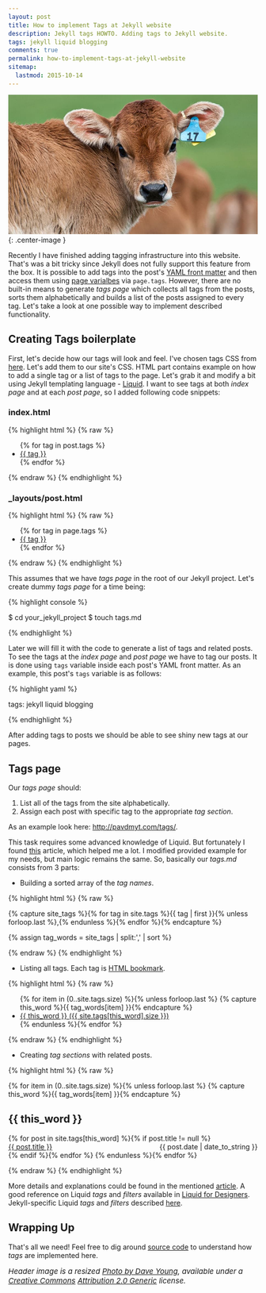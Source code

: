 ```yaml
---
layout: post
title: How to implement Tags at Jekyll website
description: Jekyll tags HOWTO. Adding tags to Jekyll website.
tags: jekyll liquid blogging
comments: true
permalink: how-to-implement-tags-at-jekyll-website
sitemap:
  lastmod: 2015-10-14
---
```


![ear tag](/public/images/tags_from_scratch/Calf_with_eartag.jpg){: .center-image }

Recently I have finished adding tagging infrastructure into this website. That's was a bit tricky since Jekyll does not fully support this feature from the box. It is possible to add tags into the post's [YAML front matter](http://jekyllrb.com/docs/frontmatter/) and then access them using [page varialbes](http://jekyllrb.com/docs/variables/#page-variables) via `page.tags`. However, there are no built-in means to generate *tags page* which collects all tags from the posts, sorts them alphabetically and builds a list of the posts assigned to every tag. Let's take a look at one possible way to implement described functionality.

<!--more-->

Creating Tags boilerplate
-------------------------

First, let's decide how our tags will look and feel. I've chosen tags CSS from [here](http://codepen.io/wbeeftink/pen/dIaDH). Let's add them to our site's CSS. HTML part contains example on how to add a single tag or a list of tags to the page. Let's grab it and modify a bit using Jekyll templating language - [Liquid](https://github.com/Shopify/liquid/wiki). I want to see tags at both *index page* and at each *post page*, so I added following code snippets:

### index.html
{% highlight html %}
{% raw %}

<ul class="tags">
{% for tag in post.tags %}
  <li><a href="/tags#{{ tag }}" class="tag">{{ tag }}</a></li>
{% endfor %}
</ul>

{% endraw %}
{% endhighlight %}

### _layouts/post.html
{% highlight html %}
{% raw %}

<ul class="tags">
  {% for tag in page.tags %}
    <li><a href="/tags#{{ tag }}" class="tag">{{ tag }}</a></li>
  {% endfor %}
</ul>

{% endraw %}
{% endhighlight %}

This assumes that we have *tags page* in the root of our Jekyll project. Let's create dummy *tags page* for a time being:

{% highlight console %}

$ cd your_jekyll_project
$ touch tags.md

{% endhighlight %}

Later we will fill it with the code to generate a list of tags and related posts. To see the tags at the *index page* and *post page* we have to tag our posts. It is done using `tags` variable inside each post's YAML front matter. As an example, this post's `tags` variable is as follows:

{% highlight yaml %}

tags: jekyll liquid blogging

{% endhighlight %}

After adding tags to posts we should be able to see shiny new tags at our pages.

Tags page
---------

Our *tags page* should:

1. List all of the tags from the site alphabetically.
2. Assign each post with specific tag to the appropriate *tag section*.

As an example look here: <http://pavdmyt.com/tags/>.

This task requires some advanced knowledge of Liquid. But fortunately I found [this](http://blog.lanyonm.org/articles/2013/11/21/alphabetize-jekyll-page-tags-pure-liquid.html) article, which helped me a lot. I modified provided example for my needs, but main logic remains the same. So, basically our *tags.md* consists from 3 parts:

* Building a sorted array of the *tag names*.

{% highlight html %}
{% raw %}

<!-- Get the tag name for every tag on the site and set them
to the `site_tags` variable. -->
{% capture site_tags %}{% for tag in site.tags %}{{ tag | first }}{% unless forloop.last %},{% endunless %}{% endfor %}{% endcapture %}

<!-- `tag_words` is a sorted array of the tag names. -->
{% assign tag_words = site_tags | split:',' | sort %}

{% endraw %}
{% endhighlight %}

* Listing all tags. Each tag is [HTML bookmark](http://www.w3schools.com/html/html_links.asp).

{% highlight html %}
{% raw %}

<!-- List of all tags -->
<ul class="tags">
  {% for item in (0..site.tags.size) %}{% unless forloop.last %}
    {% capture this_word %}{{ tag_words[item] }}{% endcapture %}
    <li>
      <a href="#{{ this_word | cgi_escape }}" class="tag">{{ this_word }}
        <span>({{ site.tags[this_word].size }})</span>
      </a>
    </li>
  {% endunless %}{% endfor %}
</ul>

{% endraw %}
{% endhighlight %}

* Creating *tag sections* with related posts.

{% highlight html %}
{% raw %}

<!-- Posts by Tag -->
<div>
  {% for item in (0..site.tags.size) %}{% unless forloop.last %}
    {% capture this_word %}{{ tag_words[item] }}{% endcapture %}
    <h2 id="{{ this_word | cgi_escape }}">{{ this_word }}</h2>
    {% for post in site.tags[this_word] %}{% if post.title != null %}
      <div>
        <span style="float: left;">
          <a href="{{ post.url }}">{{ post.title }}</a>
        </span>
        <span style="float: right;">
          {{ post.date | date_to_string }}
        </span>
      </div>
      <div style="clear: both;"></div>
    {% endif %}{% endfor %}
  {% endunless %}{% endfor %}
</div>

{% endraw %}
{% endhighlight %}

More details and explanations could be found in the mentioned [article](http://blog.lanyonm.org/articles/2013/11/21/alphabetize-jekyll-page-tags-pure-liquid.html). A good reference on Liquid *tags* and *filters* available in [Liquid for Designers](https://github.com/Shopify/liquid/wiki/Liquid-for-Designers). Jekyll-specific Liquid *tags* and *filters* described [here](http://jekyllrb.com/docs/templates/).

Wrapping Up
-----------

That's all we need! Feel free to dig around [source code](https://github.com/pavdmyt/pavdmyt.github.io) to understand how *tags* are implemented here.

<div style="font-size: 15px;">
  <i>Header image is a resized
    <a href="https://www.flickr.com/photos/dcysurfer/5490805281/">Photo by Dave Young</a>,
  available under a
    <a href="https://en.wikipedia.org/wiki/Creative_Commons">Creative Commons</a>
    <a href="https://creativecommons.org/licenses/by/2.0/deed.en">Attribution 2.0 Generic</a>
  license.</i>
</div>
